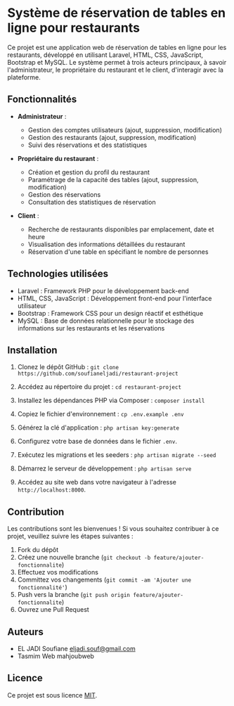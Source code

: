 # Système de réservation de tables en ligne pour restaurants

Ce projet est une application web de réservation de tables en ligne pour les restaurants, développé en utilisant Laravel, HTML, CSS, JavaScript, Bootstrap et MySQL. Le système permet à trois acteurs principaux, à savoir l'administrateur, le propriétaire du restaurant et le client, d'interagir avec la plateforme.

## Fonctionnalités

- **Administrateur** :
    - Gestion des comptes utilisateurs (ajout, suppression, modification)
    - Gestion des restaurants (ajout, suppression, modification)
    - Suivi des réservations et des statistiques

- **Propriétaire du restaurant** :
    - Création et gestion du profil du restaurant
    - Paramétrage de la capacité des tables (ajout, suppression, modification)
    - Gestion des réservations 
    - Consultation des statistiques de réservation

- **Client** :
    - Recherche de restaurants disponibles par emplacement, date et heure
    - Visualisation des informations détaillées du restaurant
    - Réservation d'une table en spécifiant le nombre de personnes
   

## Technologies utilisées

- Laravel : Framework PHP pour le développement back-end
- HTML, CSS, JavaScript : Développement front-end pour l'interface utilisateur
- Bootstrap : Framework CSS pour un design réactif et esthétique
- MySQL : Base de données relationnelle pour le stockage des informations sur les restaurants et les réservations

## Installation

1. Clonez le dépôt GitHub :
```git clone https://github.com/soufianeljadi/restaurant-project ```

2. Accédez au répertoire du projet :
```cd restaurant-project```

3. Installez les dépendances PHP via Composer :
```composer install```

4. Copiez le fichier d'environnement :
```cp .env.example .env```

5. Générez la clé d'application :
```php artisan key:generate```

6. Configurez votre base de données dans le fichier `.env`.

7. Exécutez les migrations et les seeders :
```php artisan migrate --seed```

8. Démarrez le serveur de développement :
```php artisan serve```

9. Accédez au site web dans votre navigateur à l'adresse `http://localhost:8000`.

## Contribution

Les contributions sont les bienvenues ! Si vous souhaitez contribuer à ce projet, veuillez suivre les étapes suivantes :

1. Fork du dépôt
2. Créez une nouvelle branche (`git checkout -b feature/ajouter-fonctionnalite`)
3. Effectuez vos modifications
4. Committez vos changements (`git commit -am 'Ajouter une fonctionnalité'`)
5. Push vers la branche (`git push origin feature/ajouter-fonctionnalite`)
6. Ouvrez une Pull Request

## Auteurs

- EL JADI Soufiane eljadi.souf@gmail.com
- Tasmim Web mahjoubweb

## Licence

Ce projet est sous licence [MIT](LICENSE).
